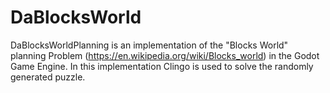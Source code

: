 # DaBlocksWorld

DaBlocksWorldPlanning is an implementation of the "Blocks World" planning Problem (https://en.wikipedia.org/wiki/Blocks_world) in the Godot Game Engine.
In this implementation Clingo is used to solve the randomly generated puzzle.
